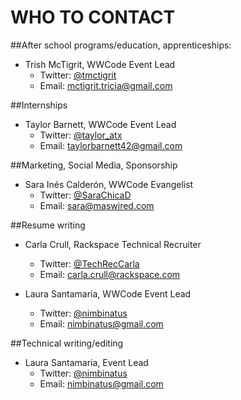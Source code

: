 WHO TO CONTACT
=========================

##After school programs/education, apprenticeships:
* Trish McTigrit, WWCode Event Lead
  * Twitter: [@tmctigrit](http://www.twitter.com/tmctigrit)
  * Email: [mctigrit.tricia@gmail.com](mailto:mctigrit.tricia@gmail.com)

##Internships
* Taylor Barnett, WWCode Event Lead
  * Twitter: [@taylor_atx](http://www.twitter.com/taylor_atx)
  * Email: [taylorbarnett42@gmail.com](mailto:taylorbarnett42@gmail.com)


##Marketing, Social Media, Sponsorship
* Sara Inés Calderón, WWCode Evangelist
  * Twitter: [@SaraChicaD](http://www.twitter.com/SaraChicaD)
  * Email: [sara@maswired.com](mailto:sara@maswired.com)


##Resume writing
* Carla Crull, Rackspace Technical Recruiter
  * Twitter: [@TechRecCarla](http://www.twitter.com/techreccarla)
  * Email: [carla.crull@rackspace.com](mailto:carla.crull@rackspace.com)

* Laura Santamaria, WWCode Event Lead
  * Twitter: [@nimbinatus](http://www.twitter.com/nimbinatus)
  * Email: [nimbinatus@gmail.com](mailto:nimbinatus@gmail.com)

##Technical writing/editing
* Laura Santamaria, Event Lead
  * Twitter: [@nimbinatus](http://www.twitter.com/nimbinatus)
  * Email: [nimbinatus@gmail.com](mailto:nimbinatus@gmail.com) 
